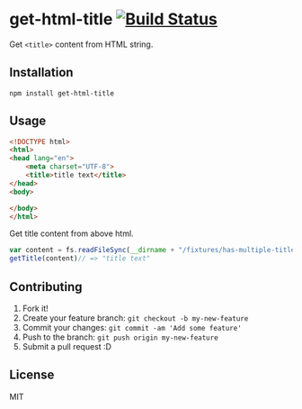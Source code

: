 # get-html-title [![Build Status](https://travis-ci.org/azu/get-html-title.svg?branch=master)](https://travis-ci.org/azu/get-html-title)

Get `<title>` content from HTML string.

## Installation

``` console
npm install get-html-title
```

## Usage

```html
<!DOCTYPE html>
<html>
<head lang="en">
    <meta charset="UTF-8">
    <title>title text</title>
</head>
<body>

</body>
</html>
```

Get title content from above html.

```javascript
var content = fs.readFileSync(__dirname + "/fixtures/has-multiple-title.html", "utf-8");
getTitle(content)// => "title text"
```

## Contributing

1. Fork it!
2. Create your feature branch: `git checkout -b my-new-feature`
3. Commit your changes: `git commit -am 'Add some feature'`
4. Push to the branch: `git push origin my-new-feature`
5. Submit a pull request :D

## License

MIT